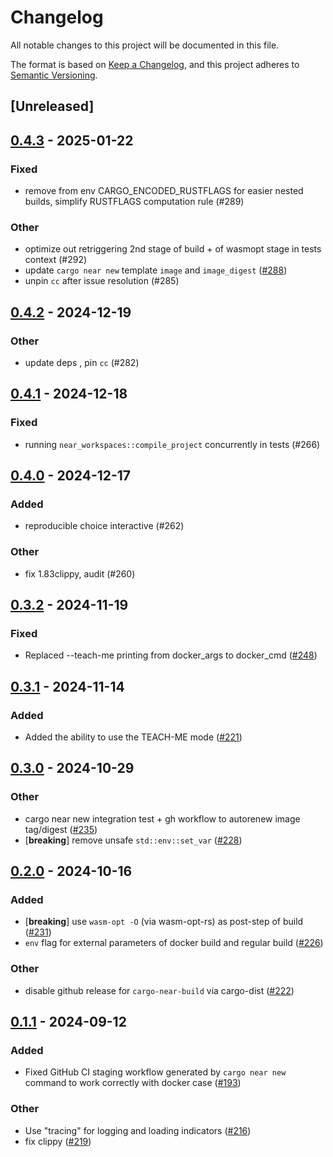 # Changelog

All notable changes to this project will be documented in this file.

The format is based on [Keep a Changelog](https://keepachangelog.com/en/1.0.0/),
and this project adheres to [Semantic Versioning](https://semver.org/spec/v2.0.0.html).

## [Unreleased]

## [0.4.3](https://github.com/near/cargo-near/compare/cargo-near-build-v0.4.2...cargo-near-build-v0.4.3) - 2025-01-22

### Fixed

- remove from env CARGO_ENCODED_RUSTFLAGS for easier nested builds, simplify RUSTFLAGS computation rule (#289)

### Other

- optimize out retriggering 2nd stage of build + of wasmopt stage in tests context (#292)
- update `cargo near new` template `image` and `image_digest` ([#288](https://github.com/near/cargo-near/pull/288))
- unpin `cc` after issue resolution (#285)

## [0.4.2](https://github.com/near/cargo-near/compare/cargo-near-build-v0.4.1...cargo-near-build-v0.4.2) - 2024-12-19

### Other

- update deps , pin `cc` (#282)

## [0.4.1](https://github.com/near/cargo-near/compare/cargo-near-build-v0.4.0...cargo-near-build-v0.4.1) - 2024-12-18

### Fixed

- running `near_workspaces::compile_project` concurrently in tests (#266)

## [0.4.0](https://github.com/near/cargo-near/compare/cargo-near-build-v0.3.2...cargo-near-build-v0.4.0) - 2024-12-17

### Added

- reproducible choice interactive (#262)

### Other

- fix 1.83clippy, audit (#260)

## [0.3.2](https://github.com/near/cargo-near/compare/cargo-near-build-v0.3.1...cargo-near-build-v0.3.2) - 2024-11-19

### Fixed

- Replaced --teach-me printing from docker_args to docker_cmd ([#248](https://github.com/near/cargo-near/pull/248))

## [0.3.1](https://github.com/near/cargo-near/compare/cargo-near-build-v0.3.0...cargo-near-build-v0.3.1) - 2024-11-14

### Added

- Added the ability to use the TEACH-ME mode ([#221](https://github.com/near/cargo-near/pull/221))

## [0.3.0](https://github.com/near/cargo-near/compare/cargo-near-build-v0.2.0...cargo-near-build-v0.3.0) - 2024-10-29

### Other

- cargo near new integration test + gh workflow to autorenew image tag/digest ([#235](https://github.com/near/cargo-near/pull/235))
- [**breaking**] remove unsafe `std::env::set_var` ([#228](https://github.com/near/cargo-near/pull/228))

## [0.2.0](https://github.com/near/cargo-near/compare/cargo-near-build-v0.1.1...cargo-near-build-v0.2.0) - 2024-10-16

### Added

- [**breaking**] use `wasm-opt -O` (via wasm-opt-rs) as post-step of build ([#231](https://github.com/near/cargo-near/pull/231))
- `env` flag for external parameters of docker build and regular build ([#226](https://github.com/near/cargo-near/pull/226))

### Other

- disable github release for `cargo-near-build` via cargo-dist ([#222](https://github.com/near/cargo-near/pull/222))

## [0.1.1](https://github.com/near/cargo-near/compare/cargo-near-build-v0.1.0...cargo-near-build-v0.1.1) - 2024-09-12

### Added

- Fixed GitHub CI staging workflow generated by `cargo near new` command to work correctly with docker case ([#193](https://github.com/near/cargo-near/pull/193))

### Other

- Use "tracing" for logging and loading indicators ([#216](https://github.com/near/cargo-near/pull/216))
- fix clippy ([#219](https://github.com/near/cargo-near/pull/219))
